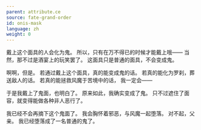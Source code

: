 ```yaml
---
parent: attribute.ce
source: fate-grand-order
id: onis-mask
language: zh
weight: 0
---
```


戴上这个面具的人会化为鬼。
所以，只有在万不得已的时候才能戴上哦——
当然，那不过是酒宴上的玩笑罢了。
这面具只是普通的面具，不会变成鬼。

啊啊，但是。
若通过戴上这个面具，真的能变成鬼的话。
若真的能化为罗刹，葬送敌人的话。
若真的能拯救风魔于苦境中的话，
我一定会——

于是我戴上了鬼面，也明白了。
原来如此，我确实变成了鬼。
只不过遮住了面容，就变得能做各种非人恶行了。

我已经不会再摘下这个鬼面了。
我会胸怀着邪恶，与风魔一起堕落。
对不起，父亲。
我已经堕落成了一名普通的鬼了。
